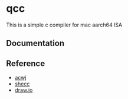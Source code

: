 # qcc
This is a simple c compiler for mac aarch64 ISA

## Documentation

## Reference
+ [acwj](https://github.com/DoctorWkt/acwj)
+ [shecc](https://github.com/sysprog21/shecc)
+ [draw.io]()